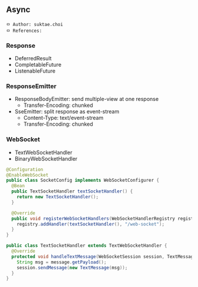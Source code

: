 ## Async

```
ㅁ Author: suktae.choi
ㅁ References:
```

### Response

- DeferredResult
- CompletableFuture
- ListenableFuture

### ResponseEmitter

- ResponseBodyEmitter: send multiple-view at one response
  - Transfer-Encoding: chunked
- SseEmitter: split response as event-stream
  - Content-Type: text/event-stream
  - Transfer-Encoding: chunked

### WebSocket

- TextWebSocketHandler
- BinaryWebSocketHandler

```java
@Configuration
@EnableWebSocket
public class SocketConfig implements WebSocketConfigurer {
  @Bean
  public TextSocketHandler textSocketHandler() {
    return new TextSocketHandler();
  }

  @Override
  public void registerWebSocketHandlers(WebSocketHandlerRegistry registry) {
    registry.addHandler(textSocketHandler(), "/web-socket");
  }
}
```

```java
public class TextSocketHandler extends TextWebSocketHandler {
  @Override
  protected void handleTextMessage(WebSocketSession session, TextMessage message) throws Exception {
    String msg = message.getPayload();
    session.sendMessage(new TextMessage(msg));
  }
}
```

